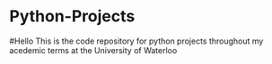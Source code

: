 # Python-Projects
#Hello This is the code repository for python projects throughout my acedemic terms at the University of Waterloo
